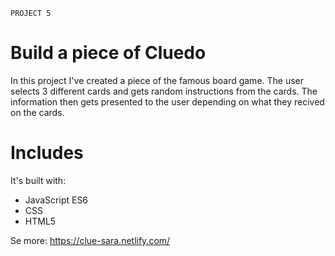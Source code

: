 ﻿`PROJECT 5`

# Build a piece of Cluedo

In this project I've created a piece of the famous board game. 
The user selects 3 different cards and gets random instructions from the cards. The information then gets presented to the user depending on what they recived on the cards. 

# Includes
It's built with:
* JavaScript ES6
* CSS 
* HTML5 



Se more: https://clue-sara.netlify.com/


